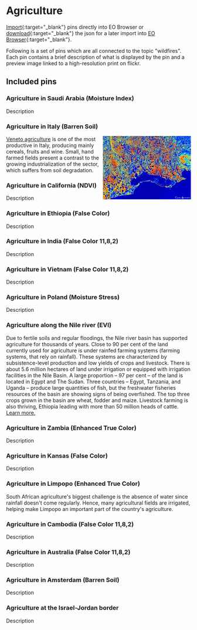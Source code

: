# Agriculture

[Import](https://apps.sentinel-hub.com/eo-browser/?sharedPinsListId=ad47ae8d-1995-48ea-a4bb-3aadd3cf6b76){:target="_blank"} pins directly into EO Browser or [download](Agriculture.json){:target="_blank"} the json for a later import into [EO Browser](https://apps.sentinel-hub.com/eo-browser/?zoom=10&lat=41.9&lng=12.5&themeId=DEFAULT-THEME){:target="_blank"}.

Following is a set of pins which are all connected to the topic "wildfires". Each pin contains a brief description of what is displayed by the pin and a preview image linked to a high-resolution print on flickr.  

## Included pins 

### Agriculture in Saudi Arabia (Moisture Index)

Description

### Agriculture in Italy (Barren Soil)

[<img src="fig/Italian_Agriculture_thumbnail.jpg" align="right" width="240">](https://www.flickr.com/photos/sentinelhub/50082988756/in/album-72157714991542468/)[Veneto agriculture](https://www.recare-hub.eu/news/45-06-bioforsk) is one of the most productive in Italy, producing mainly cereals, fruits and wine. Small, hand farmed fields present a contrast to the growing industrialization of the sector, which suffers from soil degradation.

### Agriculture in California (NDVI)

Description

### Agriculture in Ethiopia (False Color)

Description

### Agriculture in India (False Color 11,8,2)

Description

### Agriculture in Vietnam (False Color 11,8,2)

Description

### Agriculture in Poland (Moisture Stress)

Description

### Agriculture along the Nile river (EVI)

Due to fertile soils and regular floodings, the Nile river basin has supported agriculture for thousands of years. Close to 90 per cent of the land currently used for agriculture is under rainfed farming systems (farming systems, that rely on rainfall). These systems are characterized by subsistence-level production and low yields of crops and livestock. There is about 5.6 million hectares of land under irrigation or equipped with irrigation facilities in
the Nile Basin. A large proportion – 97 per cent – of the land is located in Egypt and The Sudan. Three countries – Egypt, Tanzania, and Uganda – produce large quantities of fish, but the freshwater fisheries resources of the basin are showing signs of being overfished. The top three crops grown in the basin are wheat, fodder and maize. Livestock farming is also thriving, Ethiopia leading with more than 50 million heads of cattle. [Learn more.](http://nileis.nilebasin.org/system/files/Nile%20SoB%20Report%20Chapter%205%20-%20Agriculture.pdf)

### Agriculture in Zambia (Enhanced True Color)

Description

### Agriculture in Kansas (False Color)

Description

### Agriculture in Limpopo (Enhanced True Color)

South African agriculture's biggest challenge is the absence of water since rainfall doesn't come regularly. Hence, many agricultural fields are irrigated, helping make Limpopo an important part of the country's agriculture.

### Agriculture in Cambodia (False Color 11,8,2)

Description

### Agriculture in Australia (False Color 11,8,2)

Description

### Agriculture in Amsterdam (Barren Soil)

Description


### Agriculture at the Israel-Jordan border

Description

